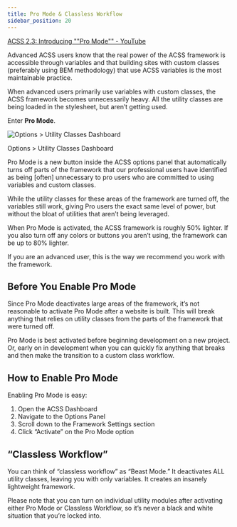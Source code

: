 ```yaml
---
title: Pro Mode & Classless Workflow
sidebar_position: 20
---
```


[ACSS 2.3: Introducing ""Pro Mode"" - YouTube](https://www.youtube.com/watch?v=gDF-Wv3rmkM&embeds_referring_euri=https%3A%2F%2Fautomaticcss.com%2F)

Advanced ACSS users know that the real power of the ACSS framework is accessible through variables and that building sites with custom classes (preferably using BEM methodology) that use ACSS variables is the most maintainable practice.

When advanced users primarily use variables with custom classes, the ACSS framework becomes unnecessarily heavy. All the utility classes are being loaded in the stylesheet, but aren’t getting used.

Enter **Pro Mode**.

![Options > Utility Classes Dashboard](https://automaticcss.com/wp-content/uploads/CleanShot-2024-10-26-at-18.17.53@2x-1024x867.jpg)

Options > Utility Classes Dashboard

Pro Mode is a new button inside the ACSS options panel that automatically turns off parts of the framework that our professional users have identified as being \[often\] unnecessary to pro users who are committed to using variables and custom classes.

While the utility classes for these areas of the framework are turned off, the variables still work, giving Pro users the exact same level of power, but without the bloat of utilities that aren’t being leveraged.

When Pro Mode is activated, the ACSS framework is roughly 50% lighter. If you also turn off any colors or buttons you aren’t using, the framework can be up to 80% lighter.

If you are an advanced user, this is the way we recommend you work with the framework.

## Before You Enable Pro Mode

Since Pro Mode deactivates large areas of the framework, it’s not reasonable to activate Pro Mode after a website is built. This will break anything that relies on utility classes from the parts of the framework that were turned off.

Pro Mode is best activated before beginning development on a new project. Or, early on in development when you can quickly fix anything that breaks and then make the transition to a custom class workflow.

## How to Enable Pro Mode

Enabling Pro Mode is easy:

1.  Open the ACSS Dashboard
2.  Navigate to the Options Panel
3.  Scroll down to the Framework Settings section
4.  Click “Activate” on the Pro Mode option

## “Classless Workflow”

You can think of “classless workflow” as “Beast Mode.” It deactivates ALL utility classes, leaving you with only variables. It creates an insanely lightweight framework.

Please note that you can turn on individual utility modules after activating either Pro Mode or Classless Workflow, so it’s never a black and white situation that you’re locked into.

